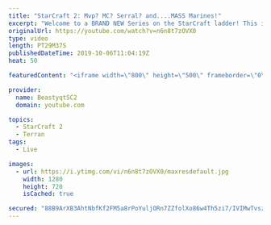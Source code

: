 ```yaml
---
title: "StarCraft 2: Mvp? MC? Serral? and....MASS Marines!"
excerpt: "Welcome to a BRAND NEW Series on the StarCraft ladder! This is the \"Mass Marines to Grandmaster\" challenge, where the only attacking unit that I'm allowed to make is Marines - and that's it! I am allowed to make Medivacs just so that the gaemplay is not too monotonous, but I believe I could even make"
originalUrl: https://youtube.com/watch?v=n6n8t7zOVX0
type: video
length: PT29M37S
publishedDateTime: 2019-10-06T11:04:19Z
heat: 50

featuredContent: "<iframe width=\"800\" height=\"500\" frameborder=\"0\" src=\"https://www.youtube.com/embed/n6n8t7zOVX0\" allow=\"accelerometer; autoplay; encrypted-media; gyroscope; picture-in-picture\" allowfullscreen></iframe>"

provider:
  name: BeastyqtSC2
  domain: youtube.com

topics:
  - StarCraft 2
  - Terran
tags:
  - Live

images:
  - url: https://i.ytimg.com/vi/n6n8t7zOVX0/maxresdefault.jpg
    width: 1280
    height: 720
    isCached: true

secured: "88B9ArXB3AhtNbfKf2FM5a8rPoYuljORn7ZZfolXo86w4Th5zi7/IVIMwTvszPfqphyJCqlPMzQyg0/g/xgGYU19LC39hXr5Gp0GPnfmmzKJOl6CBHs2fvXMHti7ykOcErW6+/bdFaEZ/BGkwGItmnY4GuasgUEyYcD7I3VdR8/lXNGR+FfcqoqbtS19Lfe5qJw07K01qZfiWH8FfMiSx3wL3LgvV9FfMDr6W5pk49Y7gyPpRvLxlRC33dpMUlrEo6eV645TVXDlfUBhdzXXYO+SS/TiZlheXC2yUg1FcDZ/93UTxvINRaoLwBiCGCwRy0FXJgsk//td1JOv+UIpM5+8bH9pJxPFCSFO3/NAo76eNxFYwzRreT3lHHnmVIpy6OoZOZHhYszq7SDn6M53qUZhM3iqZfnEZAlP3kgSebo=;NHdVnnNtVbC4jCYKAmZ6dA=="
---
```


